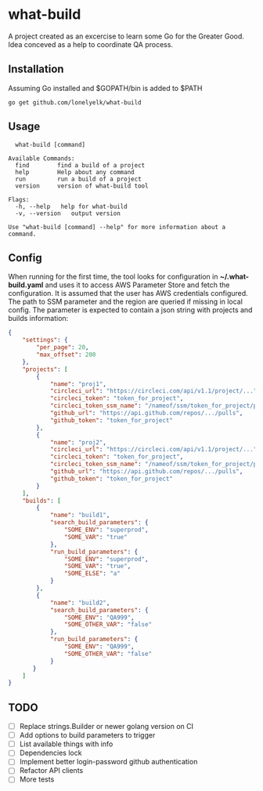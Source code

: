 # what-build

A project created as an excercise to learn some Go for the Greater Good. Idea conceved as a help to
coordinate QA process.

## Installation

Assuming Go installed and $GOPATH/bin is added to $PATH

```
go get github.com/lonelyelk/what-build
```

## Usage

```
  what-build [command]

Available Commands:
  find        find a build of a project
  help        Help about any command
  run         run a build of a project
  version     version of what-build tool

Flags:
  -h, --help   help for what-build
  -v, --version   output version

Use "what-build [command] --help" for more information about a command.
```

## Config

When running for the first time, the tool looks for configuration in **~/.what-build.yaml** and uses
it to access AWS Parameter Store and fetch the configuration. It is assumed that the user has AWS
credentials configured. The path to SSM parameter and the region are queried if missing in local config.
The parameter is expected to contain a json string with projects and builds information:

```json
{
    "settings": {
        "per_page": 20,
        "max_offset": 200
    },
    "projects": [
        {
            "name": "proj1",
            "circleci_url": "https://circleci.com/api/v1.1/project/...",
            "circleci_token": "token_for_project",
            "circleci_token_ssm_name": "/nameof/ssm/token_for_project/parameter",
            "github_url": "https://api.github.com/repos/.../pulls",
            "github_token": "token_for_project"
        },
        {
            "name": "proj2",
            "circleci_url": "https://circleci.com/api/v1.1/project/...",
            "circleci_token": "token_for_project",
            "circleci_token_ssm_name": "/nameof/ssm/token_for_project/parameter",
            "github_url": "https://api.github.com/repos/.../pulls",
            "github_token": "token_for_project"
        }
    ],
    "builds": [
        {
            "name": "build1",
            "search_build_parameters": {
                "SOME_ENV": "superprod",
                "SOME_VAR": "true"
            },
            "run_build_parameters": {
                "SOME_ENV": "superprod",
                "SOME_VAR": "true",
                "SOME_ELSE": "a"
            }
        },
        {
            "name": "build2",
            "search_build_parameters": {
                "SOME_ENV": "QA999",
                "SOME_OTHER_VAR": "false"
            },
            "run_build_parameters": {
                "SOME_ENV": "QA999",
                "SOME_OTHER_VAR": "false"
            }
       }
    ]
}
```

## TODO

- [ ] Replace strings.Builder or newer golang version on CI
- [ ] Add options to build parameters to trigger
- [ ] List available things with info
- [ ] Dependencies lock
- [ ] Implement better login-password github authentication
- [ ] Refactor API clients
- [ ] More tests
